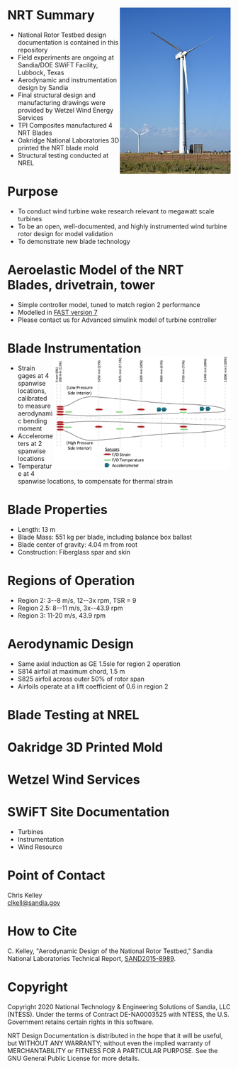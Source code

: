 

# NRT Summary <img align="right" width="250" src="Photos/NRT_Photos_small_7.jpeg">
- National Rotor Testbed design documentation is contained in this repository
- Field experiments are ongoing at Sandia/DOE SWiFT Facility, Lubbock, Texas
- Aerodynamic and instrumentation design by Sandia 
- Final structural design and manufacturing drawings were provided by Wetzel Wind Energy Services
- TPI Composites manufactured 4 NRT Blades
- Oakridge National Laboratories 3D printed the NRT blade mold
- Structural testing conducted at NREL

# Purpose
- To conduct wind turbine wake research relevant to megawatt scale turbines
- To be an open, well-documented, and highly instrumented wind turbine rotor design for model validation
- To demonstrate new blade technology

# Aeroelastic Model of the NRT Blades, drivetrain, tower
- Simple controller model, tuned to match region 2 performance  
- Modelled in [FAST version 7](https://www.nrel.gov/wind/nwtc/fastv7.html)
- Please contact us for Advanced simulink model of turbine controller

# Blade Instrumentation <img align="right" width="400" src="Images/NRT_Sensors2.png">
- Strain gages at 4 spanwise locations, calibrated to measure aerodynamic bending moment
- Accelerometers at 2 spanwise locations
- Temperature at 4 spanwise locations, to compensate for thermal strain

# Blade Properties
- Length: 13 m
- Blade Mass: 551 kg per blade, including balance box ballast 
- Blade center of gravity: 4.04 m from root
- Construction: Fiberglass spar and skin

# Regions of Operation
- Region 2:   3--8 m/s, 12--3x rpm, TSR = 9
- Region 2.5: 8--11 m/s, 3x--43.9 rpm
- Region 3:   11-20 m/s, 43.9 rpm

# Aerodynamic Design
- Same axial induction as GE 1.5sle for region 2 operation
- S814 airfoil at maximum chord, 1.5 m
- S825 airfoil across outer 50% of rotor span
- Airfoils operate at a lift coefficient of 0.6 in region 2

# Blade Testing at NREL

# Oakridge 3D Printed Mold

# Wetzel Wind Services

# SWiFT Site Documentation
- Turbines
- Instrumentation
- Wind Resource

# Point of Contact
Chris Kelley  
clkell@sandia.gov

# How to Cite
C. Kelley, "Aerodynamic Design of the National Rotor Testbed," Sandia National Laboratories Technical Report, [SAND2015-8989](https://www.osti.gov/biblio/1346410-aerodynamic-design-national-rotor-testbed).  


# Copyright
Copyright 2020 National Technology & Engineering Solutions of Sandia, 
LLC (NTESS). Under the terms of Contract DE-NA0003525 with NTESS, the U.S. 
Government retains certain rights in this software.
 
NRT Design Documentation is distributed in the hope that it will be useful, but WITHOUT ANY 
WARRANTY; without even the implied warranty of MERCHANTABILITY or FITNESS FOR A 
PARTICULAR PURPOSE.  See the GNU General Public License for more details.
